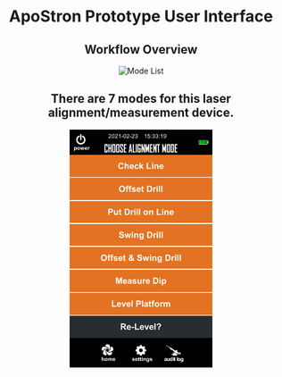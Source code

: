 #  <h1 style="text-align: center;">ApoStron Prototype User Interface</h1> 

## <h2 style="text-align: center;">Workflow Overview</h2> 

<p align="center">
  <img src="workflow_img/workflow.gif" width="256" title="Mode List">
</p>

## <h2 style="text-align: center;">There are 7 modes for this laser alignment/measurement device.</h2> 

<p align="center">
  <img src="workflow_img/Mode_Page/Mode_List.png" width="256" title="Mode List">
</p>

```r

```